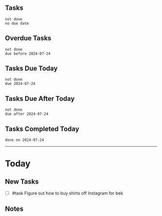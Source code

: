 ## Tasks
```tasks
not done
no due date
```
## Overdue Tasks
``` tasks
not done
due before 2024-07-24
```
## Tasks Due Today
```tasks
not done
due 2024-07-24
```
## Tasks Due After Today
```tasks
not done
due after 2024-07-24
```
## Tasks Completed Today
```tasks
done on 2024-07-24
```
---
# Today

## New Tasks
- [ ] #task Figure out how to buy shirts off Instagram for bek

## Notes